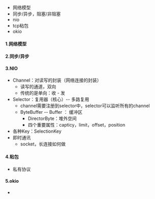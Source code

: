 - 网络模型
- 同步/异步，阻塞/非阻塞
- nio
- tcp粘包
- okio



#### 1.网络模型

#### 2.同步/异步

#### 3.NIO

- Channel：对读写的封装（网络连接的封装）
  - 读写的通道，双向
  - 传统的是单向：收 - 发
- Selector：复用器（核心）-- 多路复用
  - channel需要注册到selector中，selector可以监听所有的channel
  - ByteBuffer -- Buffer ： 缓冲区
    - DirectorByte：堆外空间
    - 四个重要属性：capticy，limit，offset，position
- 各种Key：SelectionKey
- 即时通讯
  - socket，长连接如何做

#### 4.粘包

- 私有协议

#### 5.okio

- 











